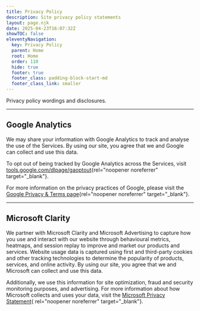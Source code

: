 ```yaml
---
title: Privacy Policy
description: Site privacy policy statements
layout: page.njk
date: 2025-04-23T16:07:32Z
showTOC: false
eleventyNavigation:
  key: Privacy Policy
  parent: Home
  root: Home
  order: 110
  hide: true
  footer: true
  footer_class: padding-block-start-md
  footer_class_link: smaller
---
```


Privacy policy wordings and disclosures.

---

## Google Analytics

We may share your information with Google Analytics to track and analyse the use of the Services. By using our site, you agree that we and Google can collect and use this data.

To opt out of being tracked by Google Analytics across the Services, visit [tools.google.com/dlpage/gaoptout](https://tools.google.com/dlpage/gaoptout){rel="noopener noreferrer" target="_blank"}.

For more information on the privacy practices of Google, please visit the [Google Privacy &amp; Terms page](https://policies.google.com/privacy){rel="noopener noreferrer" target="_blank"}.

---

## Microsoft Clarity

We partner with Microsoft Clarity and Microsoft Advertising to capture how you use and interact with our website through behavioural metrics, heatmaps, and session replay to improve and market our products and services. Website usage data is captured using first and third-party cookies and other tracking technologies to determine the popularity of products, services, and online activity. By using our site, you agree that we and Microsoft can collect and use this data.

Additionally, we use this information for site optimization, fraud and security monitoring purposes, and advertising. For more information about how Microsoft collects and uses your data, visit the [Microsoft Privacy Statement](https://www.microsoft.com/privacy/privacystatement){ rel="noopener noreferrer" target="_blank"}.
